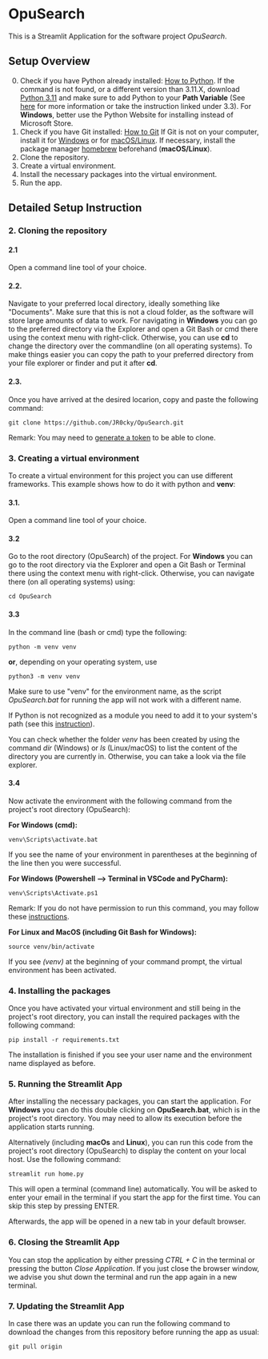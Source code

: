 # OpuSearch
This is a Streamlit Application for the software project *OpuSearch*.

## Setup Overview
0. Check if you have Python already installed: [How to Python](https://www.howtogeek.com/796841/check-python-version/). If the command is not found, or a different version than 3.11.X, download [Python 3.11](https://www.python.org/downloads/release/python-3116/) and make sure to add Python to your **Path Variable** (See [here](https://realpython.com/add-python-to-path/) for more information or take the instruction linked under 3.3). For **Windows**, better use the Python Website for installing instead of Microsoft Store. 
1. Check if you have Git installed: [How to Git](https://www.linode.com/docs/guides/how-to-install-git-on-linux-mac-and-windows/) If Git is not on your computer, install it for [Windows](https://git-scm.com/download/win) or for [macOS/Linux](https://git-scm.com/download/mac). If necessary, install the package manager [homebrew](https://brew.sh/) beforehand (**macOS/Linux**).
2. Clone the repository.
3. Create a virtual environment.
4. Install the necessary packages into the virtual environment.
5. Run the app.

## Detailed Setup Instruction

### 2. Cloning the repository
#### 2.1 
Open a command line tool of your choice. <br>
#### 2.2. 
Navigate to your preferred local directory, ideally something like "Documents". Make sure that this is not a cloud folder, as the software will store large amounts of data to work.
For navigating in **Windows** you can go to the preferred directory via the Explorer and open a Git Bash or cmd 
there using the context menu with right-click. Otherwise, you can use **cd** to change the directory over the commandline (on all operating systems). To make things easier you can copy the path to your preferred directory from your file explorer or finder and put it after **cd**. <br>
#### 2.3. 
Once you have arrived at the desired locarion, copy and paste the following command:


```
git clone https://github.com/JR0cky/OpuSearch.git
```

Remark: You may need to [generate a token](https://docs.github.com/en/authentication/keeping-your-account-and-data-secure/managing-your-personal-access-tokens) to be able to clone.

### 3. Creating a virtual environment
To create a virtual environment for this project you can use different frameworks.
This example shows how to do it with python and **venv**:

#### 3.1. 
Open a command line tool of your choice. <br>
#### 3.2 
Go to the root directory (OpuSearch) of the project.
For **Windows** you can go to the root directory via the Explorer and open a Git Bash or Terminal there using the context menu with right-click. Otherwise, you can navigate there (on all operating systems) using:
```
cd OpuSearch
```


#### 3.3 
In the command line (bash or cmd) type the following:
```
python -m venv venv
```
**or**, depending on your operating system, use

```
python3 -m venv venv
```


Make sure to use "venv" for the environment name, as the script *OpuSearch.bat* for running the app
will not work with a different name.

If Python is not recognized as a module you need to add it to your system's path
(see this [instruction](https://realpython.com/add-python-to-path/)).

You can check whether the folder *venv* has been created by using the command *dir* (Windows) or *ls* (Linux/macOS) 
to list the content of the directory you are currently in. Otherwise, you can take a look via the file explorer.

#### 3.4 

Now activate the environment with the following command from the project's root directory (OpuSearch):

**For Windows (cmd):**
```
venv\Scripts\activate.bat
```
If you see the name of your environment in parentheses at the beginning of the line then you were successful.

**For Windows (Powershell --> Terminal in VSCode and PyCharm):**

```
venv\Scripts\Activate.ps1
```

Remark: If you do not have permission to run this command, 
you may follow these [instructions](https://support.enthought.com/hc/en-us/articles/360058403072-Windows-error-activate-ps1-cannot-be-loaded-because-running-scripts-is-disabled-UnauthorizedAccess-).

**For Linux and MacOS (including Git Bash for Windows):**
```
source venv/bin/activate
```

If you see *(venv)* at the beginning of your command prompt, the virtual environment has been activated.

### 4. Installing the packages


Once you have activated your virtual environment and still being in the project's root directory, you can install the required packages 
with the following command:

```
pip install -r requirements.txt
```
The installation is finished if you see your user name and the environment name displayed as before.

### 5. Running the Streamlit App

After installing the necessary packages, you  can start the application. For **Windows** you can do this double clicking on **OpuSearch.bat**, which is in the project's root directory. 
You may need to allow its execution before the application starts running.

Alternatively (including **macOs** and **Linux**), you can run this code from the project's root directory (OpuSearch) to display the content on your local host. 
Use the following command:

```
streamlit run home.py
```

This will open a terminal (command line) automatically.
You will be asked to enter your email in the terminal if you start the app for the first time.
You can skip this step by pressing ENTER. 

Afterwards, the app will be opened in a new tab in your default browser.

### 6. Closing the Streamlit App
You can stop the application by either pressing *CTRL + C* in the terminal 
or pressing the button *Close Application*. 
If you just close the browser window, we advise you shut down the terminal
and run the app again in a new terminal.



### 7. Updating the Streamlit App

In case there was an update you can run the following command to download
the changes from this repository before running the app as usual:

```
git pull origin
```